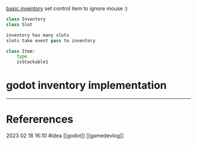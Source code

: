 [basic inventory](https://github.com/arkeve/Godot-Inventory-System/blob/item_quantity_merge/Inventory.gd) 
set control item to ignore mouse :) 
```python 
class Inventory 
class Slot  

inventory has many slots  
slots take event pass to inventory  

class Item: 
	type
	isStackable1
```







# godot inventory implementation
--- 
# Refererences 




2023 02 18 16:10
#idea [[godot]] [[gamedevlog]]